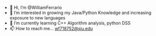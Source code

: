 - 👋 Hi, I’m @WilliamFerrario
- 👀 I’m interested in growing my Java/Python 
  Knowledge and increasing exposure to new languages
- 🌱 I’m currently learning C++ Algorithm analysis, python DSS
- 📫 How to reach me... wf718752@sju.edu
